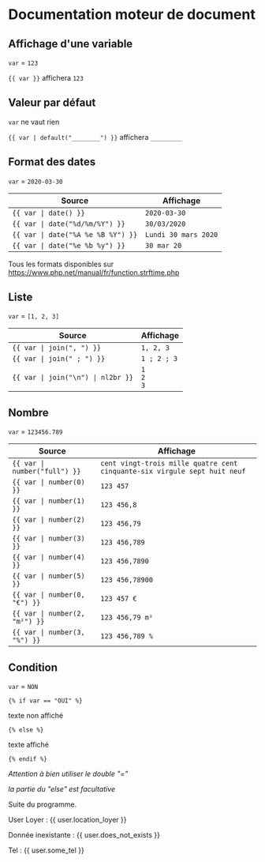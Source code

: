 # Documentation moteur de document
 
## Affichage d'une variable

`var` = `123`

`{{ var }}` affichera `123`

## Valeur par défaut

`var` ne vaut rien

`{{ var | default("________") }}` affichera `_________`

## Format des dates

`var` = `2020-03-30`

| Source                            | Affichage |
| ----------------------------------|----------------|
| `{{ var \| date() }}`              | `2020-03-30` |
| `{{ var \| date("%d/%m/%Y") }}`    | `30/03/2020` |
| `{{ var \| date("%A %e %B %Y") }}` | `Lundi 30 mars 2020` |
| `{{ var \| date("%e %b %y") }}`    | `30 mar 20` |

Tous les formats disponibles sur https://www.php.net/manual/fr/function.strftime.php

## Liste

`var` = `[1, 2, 3]`

| Source                            | Affichage |
| ----------------------------------|----------------|
| `{{ var \| join(", ") }}`          | `1, 2, 3`     | 
| `{{ var \| join(" ; ") }}`          | `1 ; 2 ; 3`     | 
| `{{ var \| join("\n") \| nl2br }}`  | <code>1<br>2<br>3</code> | 

## Nombre

`var` = `123456.789`

| Source                            | Affichage |
| ----------------------------------|----------------|
| `{{ var \| number("full") }}` | `cent vingt-trois mille quatre cent cinquante-six virgule sept huit neuf` | 
| `{{ var \| number(0) }}`      | `123 457` | 
| `{{ var \| number(1) }}`      | `123 456,8` | 
| `{{ var \| number(2) }}`      | `123 456,79` | 
| `{{ var \| number(3) }}`      | `123 456,789` | 
| `{{ var \| number(4) }}`      | `123 456,7890` | 
| `{{ var \| number(5) }}`      | `123 456,78900` | 
| `{{ var \| number(0, "€") }}`      | `123 457 €` | 
| `{{ var \| number(2, "m²") }}`      | `123 456,79 m²` | 
| `{{ var \| number(3, "%") }}`      | `123 456,789 %` | 

## Condition

`var` = `NON`

`{% if var == "OUI" %}`

texte non affiché

`{% else %}`

texte affiché

`{% endif %}`

*Attention à bien utiliser le double "="*

*la partie du "else" est facultative*

Suite du programme.

User
Loyer : {{ user.location_loyer }}

Donnée inexistante : {{ user.does_not_exists }}

Tel : {{ user.some_tel }}





